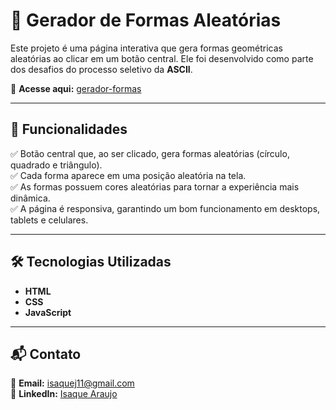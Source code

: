 # 🎨 Gerador de Formas Aleatórias

Este projeto é uma página interativa que gera formas geométricas aleatórias ao clicar em um botão central. Ele foi desenvolvido como parte dos desafios do processo seletivo da **ASCII**.

🔗 **Acesse aqui:** [gerador-formas](https://gerador-formas.netlify.app/)

---

## 📌 Funcionalidades

✅ Botão central que, ao ser clicado, gera formas aleatórias (círculo, quadrado e triângulo).\
✅ Cada forma aparece em uma posição aleatória na tela.\
✅ As formas possuem cores aleatórias para tornar a experiência mais dinâmica.\
✅ A página é responsiva, garantindo um bom funcionamento em desktops, tablets e celulares.

---

## 🛠 Tecnologias Utilizadas

- **HTML**
- **CSS**
- **JavaScript**

---

## 📬 Contato

📧 **Email:** [isaquej11@gmail.com](mailto\:isaquej11@gmail.com)\
💼 **LinkedIn:** [Isaque Araujo](https://linkedin.com/in/isaquearauj)
